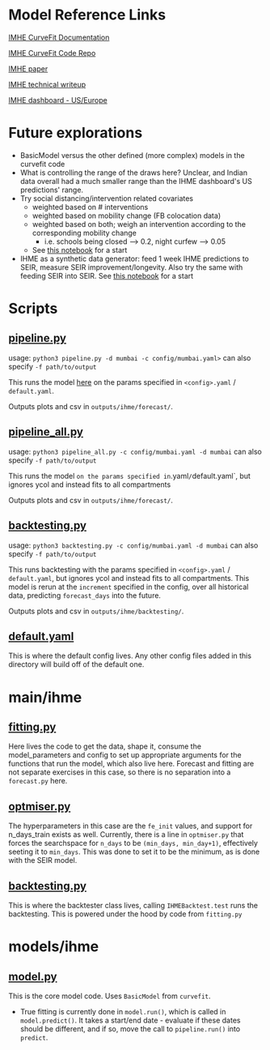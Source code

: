# Model Reference Links

[IMHE CurveFit Documentation](https://ihmeuw-msca.github.io/CurveFit/)

[IMHE CurveFit Code Repo](https://github.com/ihmeuw-msca/CurveFit)

[IMHE paper](https://www.medrxiv.org/content/10.1101/2020.03.27.20043752v1.full.pdf)

[IMHE technical writeup](http://www.healthdata.org/sites/default/files/files/Projects/COVID/RA_COVID-forecasting-USA-EEA_042120.pdf)

[IMHE dashboard - US/Europe](https://covid19.healthdata.org/united-states-of-america)

# Future explorations
- BasicModel versus the other defined (more complex) models in the curvefit code
- What is controlling the range of the draws here? Unclear, and Indian data overall had a much smaller range than the IHME dashboard's US predictions' range.
- Try social distancing/intervention related covariates
  - weighted based on # interventions
  - weighted based on mobility change (FB colocation data)
  - weighted based on both; weigh an intervention according to the corresponding mobility change
    - i.e. schools being closed --> 0.2, night curfew --> 0.05
  - See [this notebook](../notebooks/ihme/mobility.ipynb) for a start
- IHME as a synthetic data generator: feed 1 week IHME predictions to SEIR, measure SEIR improvement/longevity. Also try the same with feeding SEIR into SEIR. See [this notebook](../notebooks/ihme/synth.ipynb) for a start

# Scripts

## [pipeline.py](../scripts/ihme/pipeline.py)

usage: `python3 pipeline.py -d mumbai -c config/mumbai.yaml>`
can also specify `-f path/to/output`

This runs the model [here](../models/ihme/model.py) on the params specified in `<config>.yaml` / `default.yaml`.

Outputs plots and csv in `outputs/ihme/forecast/`.

## [pipeline_all.py](../scripts/ihme/pipeline_all.py)

usage: `python3 pipeline_all.py -c config/mumbai.yaml -d mumbai`
can also specify `-f path/to/output`

This runs the model ` on the params specified in `<config>.yaml` / `default.yaml`, but ignores ycol and instead fits to all compartments

Outputs plots and csv in `outputs/ihme/forecast/`.

## [backtesting.py](../scripts/ihme/backtesting.py)

usage: `python3 backtesting.py -c config/mumbai.yaml -d mumbai`
can also specify `-f path/to/output`

This runs backtesting with the params specified in `<config>.yaml` / `default.yaml`, but ignores ycol and instead fits to all compartments. This model is rerun at the `increment` specified in the config, over all historical data, predicting `forecast_days` into the future.

Outputs plots and csv in `outputs/ihme/backtesting/`.

## [default.yaml](../scripts/ihme/config/default.yaml)

This is where the default config lives. Any other config files added in this directory will build off of the default one.

# main/ihme
## [fitting.py](../main/ihme/fitting.py)
Here lives the code to get the data, shape it, consume the model_parameters and config to set up appropriate arguments for the functions that run the model, which also live here.
Forecast and fitting are not separate exercises in this case, so there is no separation into a `forecast.py` here.

## [optmiser.py](../main/ihme/optmiser.py)
The hyperparameters in this case are the `fe_init` values, and support for n_days_train exists as well. Currently, there is a line in `optmiser.py` that forces the searchspace for `n_days` to be `(min_days, min_day+1)`, effectively seeting it to `min_days`. This was done to set it to be the minimum, as is done with the SEIR model.

## [backtesting.py](../main/ihme/backtesting.py)
This is where the backtester class lives, calling `IHMEBacktest.test` runs the backtesting.
This is powered under the hood by code from `fitting.py`

# models/ihme

## [model.py](../models/ihme/model.py)
This is the core model code. Uses `BasicModel` from `curvefit`.
- True fitting is currently done in `model.run()`, which is called in `model.predict()`. It takes a start/end date - evaluate if these dates should be different, and if so, move the call to `pipeline.run()` into `predict`.